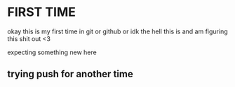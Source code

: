 # FIRST TIME 


okay this is my first time in git or github or idk the hell this is and am figuring this shit out <3


expecting something new here 

## trying push for another time 
